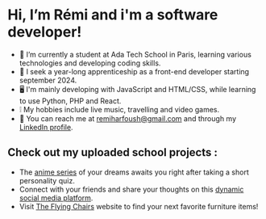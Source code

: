 # Hi, I’m Rémi and i'm a software developer!
- 🌱 I’m currently a student at Ada Tech School in Paris, learning various technologies and developing coding skills.
- 💼 I seek a year-long apprenticeship as a front-end developer starting september 2024.
- 🖥️ I'm mainly developing with JavaScript and HTML/CSS, while learning to use Python, PHP and React.
- ❕ My hobbies include live music, travelling and video games.
- 📨 You can reach me at remiharfoush@gmail.com and through my [LinkedIn profile](https://fr.linkedin.com/in/r%C3%A9mi-harfoush-440823255).

## Check out my uploaded school projects :
- The [anime series](https://github.com/adatechschool/projet-collectif-dataviz-happy) of your dreams awaits you right after taking a short personality quiz.
- Connect with your friends and share your thoughts on this [dynamic social media platform](https://github.com/adatechschool/reseau-social-php-zoe_remi_philippe).
- Visit [The Flying Chairs](https://plateforme-vente-meubles-chaisesvolantes-front.vercel.app/) website to find your next favorite furniture items!
